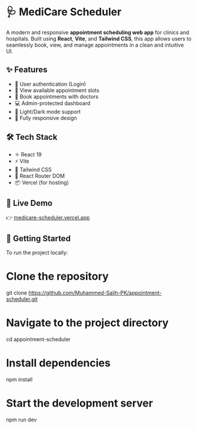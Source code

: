 # 🩺 MediCare Scheduler

A modern and responsive **appointment scheduling web app** for clinics and hospitals. Built using **React**, **Vite**, and **Tailwind CSS**, this app allows users to seamlessly book, view, and manage appointments in a clean and intuitive UI.

## ✨ Features

- 🔐 User authentication (Login)
- 📅 View available appointment slots
- 📝 Book appointments with doctors
- 💻 Admin-protected dashboard
- 🌙 Light/Dark mode support 
- 📱 Fully responsive design

## 🛠 Tech Stack

- ⚛️ React 19
- ⚡ Vite
- 🎨 Tailwind CSS 
- 🔁 React Router DOM
- 📦 Vercel (for hosting)

## 🚀 Live Demo

👉 [medicare-scheduler.vercel.app](https://medicare-scheduler.vercel.app)


## 🔧 Getting Started

To run the project locally:

# Clone the repository
git clone https://github.com/Muhammed-Salih-PK/appointment-scheduler.git

# Navigate to the project directory
cd appointment-scheduler

# Install dependencies
npm install

# Start the development server
npm run dev
